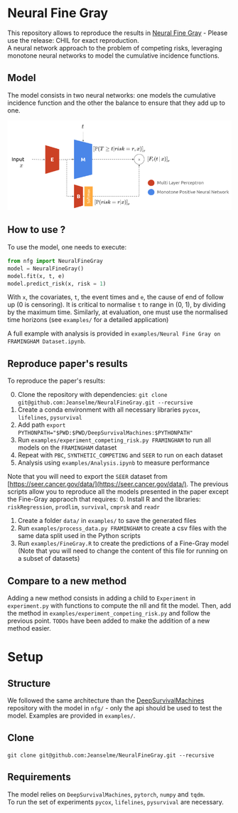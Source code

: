 # Neural Fine Gray
This repository allows to reproduce the results in [Neural Fine Gray](https://arxiv.org/abs/2305.06703) - Please use the release: CHIL for exact reproduction.  
A neural network approach to the problem of competing risks, leveraging monotone neural networks to model the cumulative incidence functions.

## Model
The model consists in two neural networks: one models the cumulative incidence function and the other the balance to ensure that they add up to one.

![Model](./images/nfg.png)

## How to use ?
To use the model, one needs to execute:
```python
from nfg import NeuralFineGray
model = NeuralFineGray()
model.fit(x, t, e)
model.predict_risk(x, risk = 1)
```
With `x`, the covariates, `t`, the event times and `e`, the cause of end of follow up (0 is censoring). 
It is critical to normalise `t` to range in (0, 1), by dividing by the maximum time. Similarly, at evaluation, one must use the normalised time horizons (see `examples/` for a detailed application)

A full example with analysis is provided in `examples/Neural Fine Gray on FRAMINGHAM Dataset.ipynb`.
## Reproduce paper's results
To reproduce the paper's results:

0. Clone the repository with dependencies: `git clone git@github.com:Jeanselme/NeuralFineGray.git --recursive`
1. Create a conda environment with all necessary libraries `pycox`, `lifelines`, `pysurvival`
2. Add path `export PYTHONPATH="$PWD:$PWD/DeepSurvivalMachines:$PYTHONPATH"`
3. Run `examples/experiment_competing_risk.py FRAMINGHAM` to run all models on the `FRAMINGHAM` dataset
4. Repeat with `PBC`, `SYNTHETIC_COMPETING` and `SEER` to run on each dataset
5. Analysis using `examples/Analysis.ipynb` to measure performance

Note that you will need to export the `SEER` dataset from [https://seer.cancer.gov/data/](https://seer.cancer.gov/data/). The previous scripts allow you to reproduce all the models presented in the paper except the Fine-Gray appraoch that requires: 
0. Install R and the libraries: `riskRegression`, `prodlim`, `survival`, `cmprsk` and `readr`
1. Create a folder `data/` in `examples/` to save the generated files
2. Run `examples/process_data.py FRAMINGHAM` to create a csv files with the same data split used in the Python scripts
3. Run `examples/FineGray.R` to create the predictions of a Fine-Gray model (Note that you will need to change the content of this file for running on a subset of datasets)

## Compare to a new method
Adding a new method consists in adding a child to `Experiment` in `experiment.py` with functions to compute the nll and fit the model.
Then, add the method in `examples/experiment_competing_risk.py` and follow the previous point. 
`TODOs` have been added to make the addition of a new method easier.

# Setup
## Structure
We followed the same architecture than the [DeepSurvivalMachines](https://github.com/autonlab/DeepSurvivalMachines) repository with the model in `nfg/` - only the api should be used to test the model. Examples are provided in `examples/`. 

## Clone
```
git clone git@github.com:Jeanselme/NeuralFineGray.git --recursive
```

## Requirements
The model relies on `DeepSurvivalMachines`, `pytorch`, `numpy` and `tqdm`.  
To run the set of experiments `pycox`, `lifelines`, `pysurvival` are necessary.
